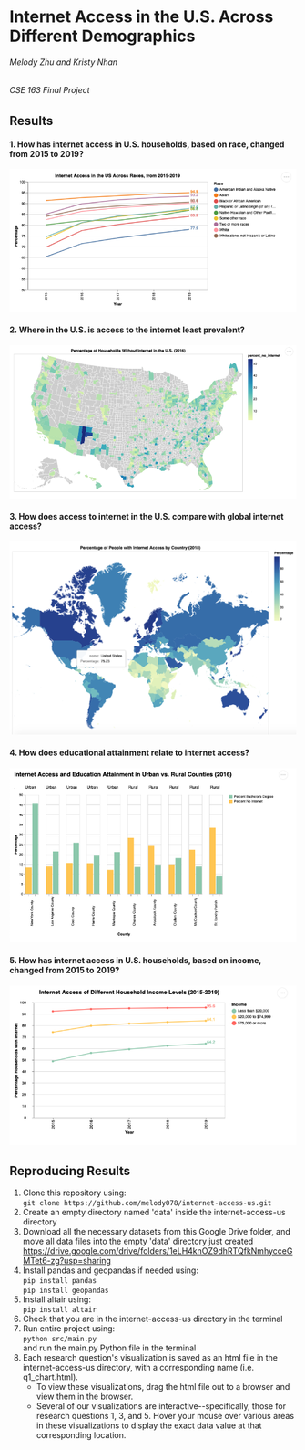 # Internet Access in the U.S. Across Different Demographics
###### Melody Zhu and Kristy Nhan
###### CSE 163 Final Project

## Results
#### 1. How has internet access in U.S. households, based on race, changed from 2015 to 2019?
![Q1](results/q1_chart.png)
#### 2. Where in the U.S. is access to the internet least prevalent?
![Q2](results/q2_chart.png)
#### 3. How does access to internet in the U.S. compare with global internet access?
![Q3](results/q3_chart.png)
#### 4. How does educational attainment relate to internet access?
![Q4](results/q4_chart.png)
#### 5. How has internet access in U.S. households, based on income, changed from 2015 to 2019?
![Q5](results/q5_chart.png)

## Reproducing Results
1. Clone this repository using: <br />
	`git clone https://github.com/melody078/internet-access-us.git`
2. Create an empty directory named 'data' inside the internet-access-us directory
3. Download all the necessary datasets from this Google Drive folder, and move all data files into the empty 'data' directory just created https://drive.google.com/drive/folders/1eLH4knOZ9dhRTQfkNmhycceGMTet6-zg?usp=sharing
4. Install pandas and geopandas if needed using: <br />
	`pip install pandas` <br />
	`pip install geopandas`
5. Install altair using: <br />
	`pip install altair`
6. Check that you are in the internet-access-us directory in the terminal <br />
7. Run entire project using: <br />
	`python src/main.py` <br />
	 and run the main.py Python file in the terminal
7. Each research question's visualization is saved as an html file in the internet-access-us directory, with a corresponding name (i.e. q1_chart.html). 
	* To view these visualizations, drag the html file out to a browser and view them in the browser.
	* Several of our visualizations are interactive--specifically, those for research questions 1, 3, and 5.
		Hover your mouse over various areas in these visualizations to display the exact data value at that corresponding location.
